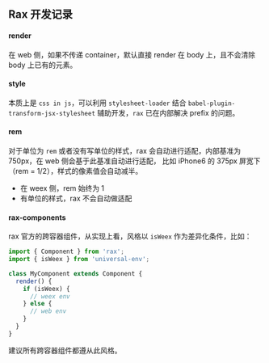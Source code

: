 ## Rax 开发记录

#### render

在 web 侧，如果不传递 container，默认直接 render 在 body 上，且不会清除 body 上已有的元素。

#### style

本质上是 `css in js`，可以利用 `stylesheet-loader` 结合 `babel-plugin-transform-jsx-stylesheet` 
辅助开发，`rax` 已在内部解决 prefix 的问题。

#### rem

对于单位为 `rem` 或者没有写单位的样式，rax 会自动进行适配，内部基准为 750px，在 web 侧会基于此基准自动进行适配，
比如 iPhone6 的 375px 屏宽下（rem = 1/2），样式的像素值会自动减半。

- 在 weex 侧，rem 始终为 1
- 有单位的样式，rax 不会自动做适配

#### rax-components

rax 官方的跨容器组件，从实现上看，风格以 `isWeex` 作为差异化条件，比如：

```js
import { Component } from 'rax';
import { isWeex } from 'universal-env';

class MyComponent extends Component {
  render() {
    if (isWeex) {
      // weex env
    } else {
      // web env
    }
  }
}
```

建议所有跨容器组件都遵从此风格。
